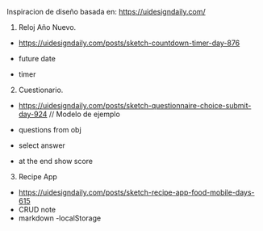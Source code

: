 Inspiracion de diseño basada en:  https://uidesigndaily.com/

1. Reloj Año Nuevo.
- https://uidesigndaily.com/posts/sketch-countdown-timer-day-876

- future date
- timer


2. Cuestionario.
- https://uidesigndaily.com/posts/sketch-questionnaire-choice-submit-day-924  // Modelo de ejemplo

- questions from obj
- select answer
- at the end show score


3. Recipe App
- https://uidesigndaily.com/posts/sketch-recipe-app-food-mobile-days-615
- CRUD note
- markdown
-localStorage